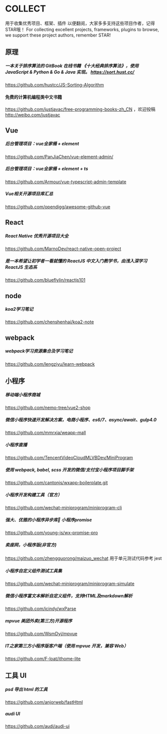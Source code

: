 # COLLECT
用于收集优秀项目、框架、插件 以便翻阅，大家多多支持这些项目作者，记得STAR哦！
For collecting excellent projects, frameworks, plugins to browse, we support these project authors, remember STAR!

## 原理 
#####  一本关于排序算法的 GitBook 在线书籍 《十大经典排序算法》，使用 JavaScript & Python & Go & Java 实现。 https://sort.hust.cc/
https://github.com/hustcc/JS-Sorting-Algorithm
#### 免费的计算机编程类中文书籍 
https://github.com/justjavac/free-programming-books-zh_CN ，欢迎投稿 http://weibo.com/justjavac


## Vue
##### 后台管理项目：vue全家桶 + element 
https://github.com/PanJiaChen/vue-element-admin/
##### 后台管理项目：vue全家桶 + element + ts
https://github.com/Armour/vue-typescript-admin-template
##### Vue相关开源项目库汇总
https://github.com/opendigg/awesome-github-vue

## React
##### React Native 优秀开源项目大全
https://github.com/MarnoDev/react-native-open-project
##### 是一本希望让初学者一看就懂的 ReactJS 中文入门教学书，由浅入深学习 ReactJS 生态系
https://github.com/blueflylin/reactjs101

## node
##### koa2学习笔记
https://github.com/chenshenhai/koa2-note

## webpack
##### webpack学习资源集合及学习笔记
https://github.com/lengziyu/learn-webpack

## 小程序
##### 移动端小程序商城
https://github.com/nemo-tree/vue2-shop
##### 微信小程序快速开发解决方案，电商小程序、es6/7、async/await、gulp4.0
https://github.com/mmrxia/weapp-mall
##### 小程序直播
https://github.com/TencentVideoCloudMLVBDev/MiniProgram
##### 使用 webpack, babel, scss 开发的微信/支付宝小程序项目脚手架
https://github.com/cantonjs/wxapp-boilerplate.git
##### 小程序开发构建工具（官方）
https://github.com/wechat-miniprogram/miniprogram-cli
##### 强大、优雅的小程序异步库:rocket: 小程序promise
https://github.com/young-js/wx-promise-pro
##### 卖座网，小程序版(非官方) 
https://github.com/zhengguorong/maizuo_wechat
用于单元测试代码参考 jest
##### 小程序自定义组件测试工具集 
https://github.com/wechat-miniprogram/miniprogram-simulate
##### 微信小程序富文本解析自定义组件，支持HTML及markdown解析 
https://github.com/icindy/wxParse
##### mpvue 美团外卖(第三方)开源程序
https://github.com/WsmDyj/mpvue
##### IT之家第三方小程序版客户端（使用 mpvue 开发，兼容 Web）
https://github.com/F-loat/ithome-lite

## 工具 UI
##### psd 导出 html 的工具
https://github.com/anjorweb/fastHtml
##### audi UI
https://github.com/audi/audi-ui























